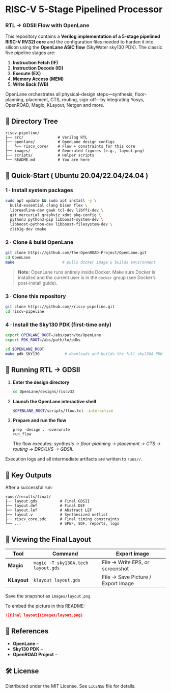 # RISC-V 5-Stage Pipelined Processor  
### RTL → GDSII Flow with OpenLane

This repository contains a **Verilog implementation of a 5-stage pipelined RISC-V RV32I core** and the configuration files needed to harden it into silicon using the **OpenLane ASIC flow** (SkyWater sky130 PDK). The classic five pipeline stages are:

1. **Instruction Fetch (IF)**  
2. **Instruction Decode (ID)**  
3. **Execute (EX)**  
4. **Memory Access (MEM)**  
5. **Write Back (WB)**  

OpenLane orchestrates all physical-design steps—synthesis, floor-planning, placement, CTS, routing, sign-off—by integrating Yosys, OpenROAD, Magic, KLayout, Netgen and more.

## 📁 Directory Tree
```text
riscv-pipeline/
├── src/               # Verilog RTL
├── openlane/          # OpenLane design configs
│   └── riscv_core/    # Flow + constraints for this core
├── images/            # Generated figures (e.g., layout.png)
├── scripts/           # Helper scripts
└── README.md          # You are here
```

## 🚀 Quick-Start ( Ubuntu 20.04/22.04/24.04 )

### 1 · Install system packages
```bash
sudo apt update && sudo apt install -y \
  build-essential clang bison flex \
  libreadline-dev gawk tcl-dev libffi-dev \
  git mercurial graphviz xdot pkg-config \
  python3 python3-pip libboost-system-dev \
  libboost-python-dev libboost-filesystem-dev \
  zlib1g-dev cmake
```

### 2 · Clone & build OpenLane
```bash
git clone https://github.com/The-OpenROAD-Project/OpenLane.git
cd OpenLane
make                     # pulls docker image & builds environment
```
> **Note:** OpenLane runs entirely inside Docker. Make sure Docker is installed and the current user is in the `docker` group (see Docker’s post-install guide).

### 3 · Clone this repository
```bash
git clone https://github.com//riscv-pipeline.git
cd riscv-pipeline
```

### 4 · Install the Sky130 PDK (first-time only)
```bash
export OPENLANE_ROOT=/abs/path/to/OpenLane
export PDK_ROOT=/abs/path/to/pdks

cd $OPENLANE_ROOT
make pdk SKY130           # downloads and builds the full sky130A PDK
```

## 🔁 Running RTL → GDSII

1. **Enter the design directory**
   ```bash
   cd OpenLane/designs/riscv32
   ```

2. **Launch the OpenLane interactive shell**
   ```bash
   $OPENLANE_ROOT/scripts/flow.tcl -interactive
   ```

3. **Prepare and run the flow**
   ```
   prep -design . -overwrite
   run_flow
   ```
   The flow executes: _synthesis → floor-planning → placement → CTS → routing → DRC/LVS → GDSII_.

Execution logs and all intermediate artifacts are written to `runs//`.

## 📂 Key Outputs
After a successful run:
```text
runs//results/final/
├── layout.gds          # Final GDSII
├── layout.def          # Final DEF
├── layout.lef          # Abstract LEF
├── layout.v            # Synthesized netlist
├── riscv_core.sdc      # Final timing constraints
└── ...                 # SPEF, SDF, reports, logs
```

## 📸 Viewing the Final Layout

| Tool | Command | Export image |
|------|---------|--------------|
| **Magic** | `magic -T sky130A.tech layout.gds` | File → Write EPS, or screenshot |
| **KLayout** | `klayout layout.gds` | File → Save Picture / Export Image |

Save the snapshot as `images/layout.png`.

To embed the picture in this README:
```markdown
![Final layout](images/layout.png)
```

## 📘 References
* **OpenLane** –   
* **Sky130 PDK** –   
* **OpenROAD Project** – 

## 🛠️ License
Distributed under the MIT License. See `LICENSE` file for details.
